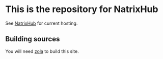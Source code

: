 # This is the repository for **NatrixHub**

See [NatrixHub](https://nat-rix.github.io/) for current hosting.

## Building sources

You will need [zola](https://www.getzola.org/) to build this site.

